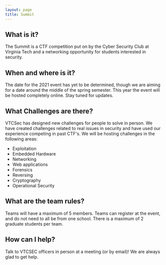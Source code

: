 ```yaml
---
layout: page
title: Summit
---
```


<!--
## Sign up <a href="https://forms.gle/My5QAJYoTzEd1TuQ9">here</a>
-->

## What is it?

The Summit is a CTF competition put on by the Cyber Security Club at Virginia Tech and a networking opportunity for students interested in security.


## When and where is it?

The date for the 2021 event has yet to be determined, though we are aiming for a date around the middle of the spring semester. This year the event will be hosted completely online. Stay tuned for updates.

## What Challenges are there?

VTCSec has designed new challenges for people to solve in person.  We have created challenges related
to real issues in security and have used our experience competing in past CTF's.  We will be hosting challenges
in the following areas:

* Exploitation
* Embedded Hardware
* Networking
* Web applications
* Forensics
* Reversing
* Cryptography
* Operational Security


## What are the team rules?

Teams will have a maximum of 5 members. Teams can register at the event, and do not need to all be from one school. There is a maximum of 2 graduate students per team.


## How can I help? 
Talk to VTCSEC officers in person at a meeting (or by email)! We are always glad to get help.  
